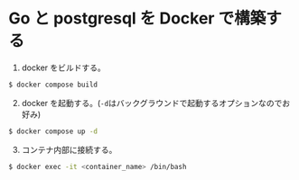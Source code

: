# Go と postgresql を Docker で構築する

1. docker をビルドする。

```bash
$ docker compose build
```

2. docker を起動する。(`-d`はバックグラウンドで起動するオプションなのでお好み)

```bash
$ docker compose up -d
```

3. コンテナ内部に接続する。

```bash
$ docker exec -it <container_name> /bin/bash
```
